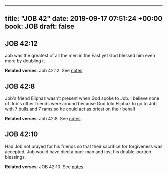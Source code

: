 
---
title: "JOB 42"
date: 2019-09-17 07:51:24 +00:00
book: JOB
draft: false
---

## JOB 42:12

Job was the greatest of all the men in the East yet God blessed him even more by doubling it

**Related verses**: Job 42:12. See [notes](https://my.bible.com/notes/3255205079666123248)


## JOB 42:8

Job's friend Eliphaz wasn't present when God spoke to Job. I believe none of Job's other friends were around because God told Eliphaz to go to Job with 7 bulls and 7 rams so he could act as priest on their behalf

**Related verses**: Job 42:8. See [notes](https://my.bible.com/notes/3255203993593045483)


## JOB 42:10

Had Job not prayed for his friends so that their sacrifice for forgiveness was accepted, Job would have died a poor man and lost his double-portion blessings.

**Related verses**: JOB 42:10. See [notes](https://my.bible.com/notes/2685204056574255369)

